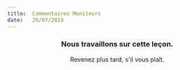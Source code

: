 ```yaml
---
title:  Commentaires Moniteurs
date:   26/07/2019
---
```


### <center>Nous travaillons sur cette leçon.</center>
<center>Revenez plus tard, s'il vous plaît.</center>